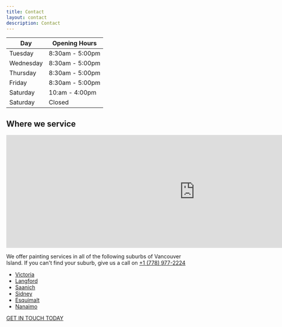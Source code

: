 ```yaml
---
title: Contact
layout: contact
description: Contact
---
```





| Day       | Opening Hours   |
| --------- | --------------- |
| Tuesday   | 8:30am - 5:00pm |
| Wednesday | 8:30am - 5:00pm |
| Thursday  | 8:30am - 5:00pm |
| Friday    | 8:30am - 5:00pm |
| Saturday  | 10:am - 4:00pm  |
| Saturday  | Closed          |

<section>
<h2>Where we service</h2>
<iframe src="https://www.google.com/maps/embed?pb=!1m18!1m12!1m3!1d42361.23529022995!2d-123.3942419028422!3d48.42626074383061!2m3!1f0!2f0!3f0!3m2!1i1024!2i768!4f13.1!3m3!1m2!1s0x548f738bddb06171%3A0x38e8f3741ebb48ed!2sVictoria%2C%20BC!5e0!3m2!1sen!2sca!4v1649132773829!5m2!1sen!2sca" width="1000" height="300" style="border:0;" allowfullscreen="" loading="lazy" referrerpolicy="no-referrer-when-downgrade"></iframe>
<p>We offer painting services in all of the following suburbs of Vancouver Island. If you can't find your suburb, give us a call on <a href="tel:+177897722246">+1 (778) 977-2224</a></p> 
<ul class="surrounding-list home-surrounding-list">
<li class="surrounding-list-item">
<a href="https://www.newlinepainting.com.au/melbourne/abbotsford/" title="Abbotsford">Victoria</a>
</li>
<li class="surrounding-list-item">
<a href="https://www.newlinepainting.com.au/melbourne/albert-park/" title="Albert Park">Langford</a>
</li>
<li class="surrounding-list-item">
<a href="https://www.newlinepainting.com.au/melbourne/armadale/" title="Armadale">Saanich</a>
</li>
<li class="surrounding-list-item">
<a href="https://www.newlinepainting.com.au/melbourne/bentleigh/" title="Bentleigh">Sidney</a>
</li>
<li class="surrounding-list-item">
<a href="https://www.newlinepainting.com.au/melbourne/berwick/" title="Berwick">Esquimalt</a>
</li>
<li class="surrounding-list-item">
<a href="https://www.newlinepainting.com.au/melbourne/blackburn/" title="Blackburn">Nanaimo</a>
</li>
</ul>
<a href="https://www.newlinepainting.com.au/contact/" class="btn btn--primary btn--transparent type-bold mb">GET IN TOUCH TODAY</a>
</section>


